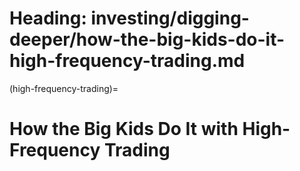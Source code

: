 [//]: # (OLD FORMAT)
# Heading: investing/digging-deeper/how-the-big-kids-do-it-high-frequency-trading.md

[//]: # (NEW FORMAT)
(high-frequency-trading)=
# How the Big Kids Do It with High-Frequency Trading